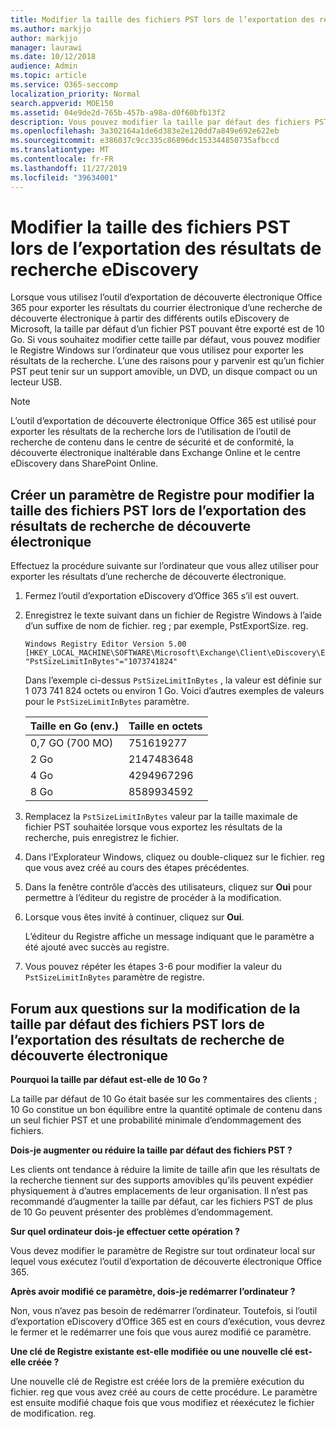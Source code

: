 ```yaml
---
title: Modifier la taille des fichiers PST lors de l’exportation des résultats de recherche eDiscovery
ms.author: markjjo
author: markjjo
manager: laurawi
ms.date: 10/12/2018
audience: Admin
ms.topic: article
ms.service: O365-seccomp
localization_priority: Normal
search.appverid: MOE150
ms.assetid: 04e9de2d-765b-457b-a98a-d0f60bfb13f2
description: Vous pouvez modifier la taille par défaut des fichiers PST téléchargés sur votre ordinateur lorsque vous exportez les résultats de recherche de découverte électronique.
ms.openlocfilehash: 3a302164a1de6d383e2e120dd7a849e692e622eb
ms.sourcegitcommit: e386037c9cc335c86896dc153344850735afbccd
ms.translationtype: MT
ms.contentlocale: fr-FR
ms.lasthandoff: 11/27/2019
ms.locfileid: "39634001"
---
```

# <a name="change-the-size-of-pst-files-when-exporting-ediscovery-search-results"></a>Modifier la taille des fichiers PST lors de l’exportation des résultats de recherche eDiscovery

Lorsque vous utilisez l’outil d’exportation de découverte électronique Office 365 pour exporter les résultats du courrier électronique d’une recherche de découverte électronique à partir des différents outils eDiscovery de Microsoft, la taille par défaut d’un fichier PST pouvant être exporté est de 10 Go. Si vous souhaitez modifier cette taille par défaut, vous pouvez modifier le Registre Windows sur l’ordinateur que vous utilisez pour exporter les résultats de la recherche. L’une des raisons pour y parvenir est qu’un fichier PST peut tenir sur un support amovible, un DVD, un disque compact ou un lecteur USB. 
  
> [!NOTE]
> L’outil d’exportation de découverte électronique Office 365 est utilisé pour exporter les résultats de la recherche lors de l’utilisation de l’outil de recherche de contenu dans le centre de sécurité et de conformité, la découverte électronique inaltérable dans Exchange Online et le centre eDiscovery dans SharePoint Online.
  
## <a name="create-a-registry-setting-to-change-the-size-of-pst-files-when-you-export-ediscovery-search-results"></a>Créer un paramètre de Registre pour modifier la taille des fichiers PST lors de l’exportation des résultats de recherche de découverte électronique

Effectuez la procédure suivante sur l’ordinateur que vous allez utiliser pour exporter les résultats d’une recherche de découverte électronique.
  
1. Fermez l’outil d’exportation eDiscovery d’Office 365 s’il est ouvert. 
    
2. Enregistrez le texte suivant dans un fichier de Registre Windows à l’aide d’un suffixe de nom de fichier. reg ; par exemple, PstExportSize. reg. 
    
    ```text
    Windows Registry Editor Version 5.00
    [HKEY_LOCAL_MACHINE\SOFTWARE\Microsoft\Exchange\Client\eDiscovery\ExportTool]
    "PstSizeLimitInBytes"="1073741824"
    ```

    Dans l’exemple ci-dessus `PstSizeLimitInBytes` , la valeur est définie sur 1 073 741 824 octets ou environ 1 Go. Voici d’autres exemples de valeurs pour le `PstSizeLimitInBytes` paramètre. 
    
    |**Taille en Go (env.)**|**Taille en octets**|
    |:-----|:-----|
    |0,7 GO (700 MO)  <br/> |751619277  <br/> |
    |2 Go  <br/> |2147483648  <br/> |
    |4 Go  <br/> |4294967296  <br/> |
    |8 Go  <br/> |8589934592  <br/> |
   
3. Remplacez la `PstSizeLimitInBytes` valeur par la taille maximale de fichier PST souhaitée lorsque vous exportez les résultats de la recherche, puis enregistrez le fichier. 
    
4. Dans l’Explorateur Windows, cliquez ou double-cliquez sur le fichier. reg que vous avez créé au cours des étapes précédentes.
    
5. Dans la fenêtre contrôle d’accès des utilisateurs, cliquez sur **Oui** pour permettre à l’éditeur du registre de procéder à la modification. 
    
6. Lorsque vous êtes invité à continuer, cliquez sur **Oui**.
    
    L’éditeur du Registre affiche un message indiquant que le paramètre a été ajouté avec succès au registre.
    
7. Vous pouvez répéter les étapes 3-6 pour modifier la valeur du `PstSizeLimitInBytes` paramètre de registre. 
  
## <a name="frequently-asked-questions-about-changing-the-default-size-of-pst-files-when-you-export-ediscovery-search-results"></a>Forum aux questions sur la modification de la taille par défaut des fichiers PST lors de l’exportation des résultats de recherche de découverte électronique

 **Pourquoi la taille par défaut est-elle de 10 Go ?**
  
La taille par défaut de 10 Go était basée sur les commentaires des clients ; 10 Go constitue un bon équilibre entre la quantité optimale de contenu dans un seul fichier PST et une probabilité minimale d’endommagement des fichiers.
  
 **Dois-je augmenter ou réduire la taille par défaut des fichiers PST ?**
  
Les clients ont tendance à réduire la limite de taille afin que les résultats de la recherche tiennent sur des supports amovibles qu’ils peuvent expédier physiquement à d’autres emplacements de leur organisation. Il n’est pas recommandé d’augmenter la taille par défaut, car les fichiers PST de plus de 10 Go peuvent présenter des problèmes d’endommagement.
  
 **Sur quel ordinateur dois-je effectuer cette opération ?**
  
Vous devez modifier le paramètre de Registre sur tout ordinateur local sur lequel vous exécutez l’outil d’exportation de découverte électronique Office 365.
  
 **Après avoir modifié ce paramètre, dois-je redémarrer l’ordinateur ?**
  
Non, vous n’avez pas besoin de redémarrer l’ordinateur. Toutefois, si l’outil d’exportation eDiscovery d’Office 365 est en cours d’exécution, vous devrez le fermer et le redémarrer une fois que vous aurez modifié ce paramètre.
  
 **Une clé de Registre existante est-elle modifiée ou une nouvelle clé est-elle créée ?**
  
Une nouvelle clé de Registre est créée lors de la première exécution du fichier. reg que vous avez créé au cours de cette procédure. Le paramètre est ensuite modifié chaque fois que vous modifiez et réexécutez le fichier de modification. reg.
